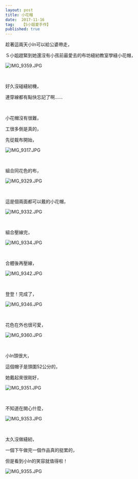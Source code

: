 ```yaml
---
layout: post
title: 小花帽
date:  2017-11-16
tag:   【S小姐愛手作】
published: true 
---
```

<p>趁著這兩天小In可以給公婆帶走，</p>

<p>Ｓ小姐趕緊到她還沒有小孩前最愛去的布坊縫紉教室學縫小花帽，</p>

<p><img alt="IMG_9359.JPG" src="https://pic.pimg.tw/smlife543/1510842523-3512896608_n.jpg" title="IMG_9359.JPG"></p>

<p>&nbsp;</p>

<p>好久沒碰縫紉機，</p>

<p>連穿線都有點快忘記了啊......</p>

<p>&nbsp;</p>

<p>小花帽沒有很難，</p>

<p>工很多倒是真的，</p>

<p>先從裁布開始，</p>

<p><img alt="IMG_9317.JPG" src="https://pic.pimg.tw/smlife543/1510842458-1692019407_n.jpg" title="IMG_9317.JPG"></p>

<p>&nbsp;</p>

<p>組合同花色的布，</p>

<p><img alt="IMG_9329.JPG" src="https://pic.pimg.tw/smlife543/1510842465-1982301962_n.jpg" title="IMG_9329.JPG"></p>

<p>&nbsp;</p>

<p>這是個兩面都可以戴的小花帽，</p>

<p><img alt="IMG_9332.JPG" src="https://pic.pimg.tw/smlife543/1510842471-3526505779_n.jpg" title="IMG_9332.JPG"></p>

<p>&nbsp;</p>

<p>組合壓線完，</p>

<p><img alt="IMG_9334.JPG" src="https://pic.pimg.tw/smlife543/1510842478-1186048510_n.jpg" title="IMG_9334.JPG"></p>

<p>&nbsp;</p>

<p>合體後再壓線，</p>

<p><img alt="IMG_9342.JPG" src="https://pic.pimg.tw/smlife543/1510842485-43127178_n.jpg" title="IMG_9342.JPG"></p>

<p>&nbsp;</p>

<p>登登！完成了，</p>

<p><img alt="IMG_9346.JPG" src="https://pic.pimg.tw/smlife543/1510842500-515045492_n.jpg" title="IMG_9346.JPG"></p>

<p>&nbsp;</p>

<p>花色在外也很可愛，</p>

<p><img alt="IMG_9360.JPG" src="https://pic.pimg.tw/smlife543/1510842528-3683808744_n.jpg" title="IMG_9360.JPG"></p>

<p>&nbsp;</p>

<p>小In頭很大，</p>

<p>這個帽子是頭圍52公分的，</p>

<p>她戴起來很剛好，</p>

<p><img alt="IMG_9351.JPG" src="https://pic.pimg.tw/smlife543/1510842504-2886698250_n.jpg" title="IMG_9351.JPG"></p>

<p>&nbsp;</p>

<p>不知道在開心什麼，</p>

<p><img alt="IMG_9353.JPG" src="https://pic.pimg.tw/smlife543/1510842511-3013442720_n.jpg" title="IMG_9353.JPG"></p>

<p>&nbsp;</p>

<p>太久沒做縫紉，</p>

<p>一個下午做完一個作品真的挺累的，</p>

<p>但是看到小In的笑容就值得啦！</p>

<p><img alt="IMG_9355.JPG" src="https://pic.pimg.tw/smlife543/1510842516-1469431396_n.jpg" title="IMG_9355.JPG"></p>

<p>&nbsp;</p>

<p>&nbsp;</p>


